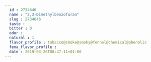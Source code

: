 ```yaml
---
  id : 2734646
  name : "2,3-Dimethylbenzofuran"
  slug : 2734646
  taste : 
  bitter : 0
  odor : 
  natural : 1
  flavor_profile : tobacco@smoke@smoky@fennel@chemical@phenolic
  fema_flavor_profile : 
  date : 2019-03-26T08:47:11+01:00
---
```



